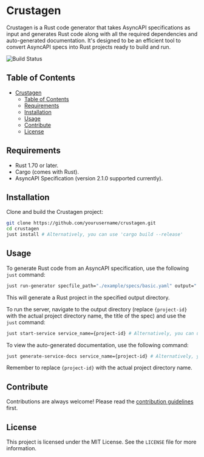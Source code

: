 # Crustagen

Crustagen is a Rust code generator that takes AsyncAPI specifications as input and generates Rust code along with all the required dependencies and auto-generated documentation. It's designed to be an efficient tool to convert AsyncAPI specs into Rust projects ready to build and run.

![Build Status](https://github.com/Programmierpraktikum-MVA/AsyncAPI/actions/workflows/ci.yml/badge.svg)

## Table of Contents

- [Crustagen](#crustagen)
  - [Table of Contents](#table-of-contents)
  - [Requirements](#requirements)
  - [Installation](#installation)
  - [Usage](#usage)
  - [Contribute](#contribute)
  - [License](#license)

## Requirements

- Rust 1.70 or later.
- Cargo (comes with Rust).
- AsyncAPI Specification (version 2.1.0 supported currently).

## Installation

Clone and build the Crustagen project:

```sh
git clone https://github.com/yourusername/crustagen.git
cd crustagen
just install # Alternatively, you can use 'cargo build --release'
```

## Usage

To generate Rust code from an AsyncAPI specification, use the following `just` command:

```sh
just run-generator specfile_path="./example/specs/basic.yaml" output="./output" # Alternatively, you can use 'cargo run -- -s ./example/specs/basic.yaml -o ./output'
```

This will generate a Rust project in the specified output directory.

To run the server, navigate to the output directory (replace `{project-id}` with the actual project directory name, the title of the spec) and use the `just` command:

```sh
just start-service service_name={project-id} # Alternatively, you can use 'cd output/{project-id} && cargo run'
```

To view the auto-generated documentation, use the following command:

```sh
just generate-service-docs service_name={project-id} # Alternatively, you can use 'cd output/{project-id} && cargo doc --open'
```

Remember to replace `{project-id}` with the actual project directory name.

## Contribute

Contributions are always welcome! Please read the [contribution guidelines](CONTRIBUTING.md) first.

## License

This project is licensed under the MIT License. See the `LICENSE` file for more information.
